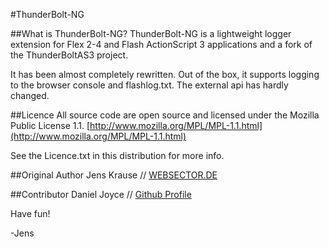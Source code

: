 #ThunderBolt-NG

##What is ThunderBolt-NG?
ThunderBolt-NG is a lightweight logger extension for Flex 2-4 and Flash ActionScript 3 applications and a fork of the ThunderBoltAS3 project.

It has been almost completely rewritten. Out of the box, it supports logging to the browser console and flashlog.txt. The external api has hardly changed.

##Licence
All source code are open source and licensed under the Mozilla Public License 1.1. [http://www.mozilla.org/MPL/MPL-1.1.html](http://www.mozilla.org/MPL/MPL-1.1.html)

See the Licence.txt in this distribution for more info.

##Original Author
Jens Krause // [WEBSECTOR.DE](http://www.websector.de)

##Contributor
Daniel Joyce // [Github Profile](https://github.com/DanielJoyce)

Have fun!

-Jens